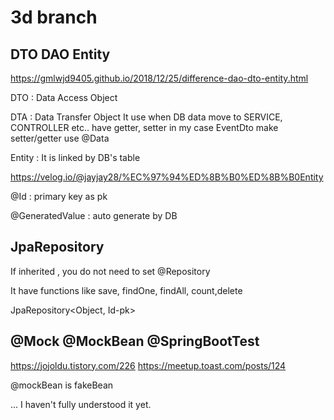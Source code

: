 # 3d branch

## DTO DAO Entity

https://gmlwjd9405.github.io/2018/12/25/difference-dao-dto-entity.html

DTO : Data Access Object

DTA : Data Transfer Object
      It use when DB data move to SERVICE, CONTROLLER etc..
        have getter, setter
      in my case EventDto make setter/getter use @Data
      
Entity : It is linked by DB's table

https://velog.io/@jayjay28/%EC%97%94%ED%8B%B0%ED%8B%B0Entity

@Id : primary key as pk

@GeneratedValue : auto generate by DB

## JpaRepository

If inherited , you do not need to set @Repository

It have functions like save, findOne, findAll, count,delete

JpaRepository<Object, Id-pk>

## @Mock @MockBean @SpringBootTest

https://jojoldu.tistory.com/226
https://meetup.toast.com/posts/124

@mockBean is fakeBean

... I haven't fully understood it yet. 